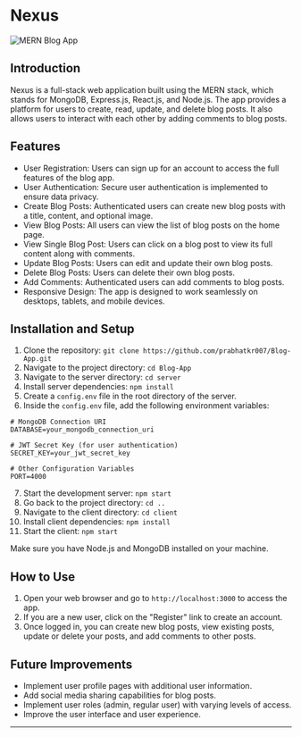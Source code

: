 # Nexus

![MERN Blog App](https://i.imgur.com/iuCB5RZ.png)

## Introduction

Nexus is a full-stack web application built using the MERN stack, which stands for MongoDB, Express.js, React.js, and Node.js. The app provides a platform for users to create, read, update, and delete blog posts. It also allows users to interact with each other by adding comments to blog posts.

## Features

- User Registration: Users can sign up for an account to access the full features of the blog app.
- User Authentication: Secure user authentication is implemented to ensure data privacy.
- Create Blog Posts: Authenticated users can create new blog posts with a title, content, and optional image.
- View Blog Posts: All users can view the list of blog posts on the home page.
- View Single Blog Post: Users can click on a blog post to view its full content along with comments.
- Update Blog Posts: Users can edit and update their own blog posts.
- Delete Blog Posts: Users can delete their own blog posts.
- Add Comments: Authenticated users can add comments to blog posts.
- Responsive Design: The app is designed to work seamlessly on desktops, tablets, and mobile devices.


## Installation and Setup

1. Clone the repository: `git clone https://github.com/prabhatkr007/Blog-App.git`
2. Navigate to the project directory: `cd Blog-App`
3. Navigate to the server directory: `cd server`
4. Install server dependencies: `npm install`
5. Create a `config.env` file in the root directory of the server.
6. Inside the `config.env` file, add the following environment variables:

```
# MongoDB Connection URI
DATABASE=your_mongodb_connection_uri

# JWT Secret Key (for user authentication)
SECRET_KEY=your_jwt_secret_key

# Other Configuration Variables
PORT=4000
```

7. Start the development server: `npm start`
8. Go back to the project directory: `cd ..`
9. Navigate to the client directory: `cd client`
10. Install client dependencies: `npm install`
11. Start the client: `npm start`

Make sure you have Node.js and MongoDB installed on your machine.

## How to Use

1. Open your web browser and go to `http://localhost:3000` to access the app.
2. If you are a new user, click on the "Register" link to create an account.
3. Once logged in, you can create new blog posts, view existing posts, update or delete your posts, and add comments to other posts.

## Future Improvements

- Implement user profile pages with additional user information.
- Add social media sharing capabilities for blog posts.
- Implement user roles (admin, regular user) with varying levels of access.
- Improve the user interface and user experience.



---



